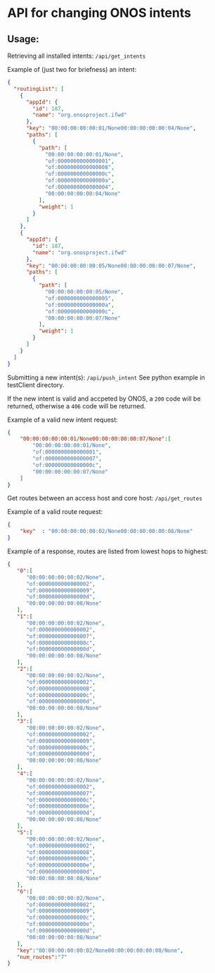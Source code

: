 # API for changing ONOS intents

## Usage:

Retrieving all installed intents: ```/api/get_intents```

Example of (just two for briefness) an intent:
```json
{
  "routingList": [
    {
      "appId": {
        "id": 187,
        "name": "org.onosproject.ifwd"
      },
      "key": "00:00:00:00:00:01/None00:00:00:00:00:04/None",
      "paths": [
        {
          "path": [
            "00:00:00:00:00:01/None",
            "of:0000000000000001",
            "of:0000000000000008",
            "of:000000000000000c",
            "of:000000000000000a",
            "of:0000000000000004",
            "00:00:00:00:00:04/None"
          ],
          "weight": 1
        }
      ]
    },
    {
      "appId": {
        "id": 187,
        "name": "org.onosproject.ifwd"
      },
      "key": "00:00:00:00:00:05/None00:00:00:00:00:07/None",
      "paths": [
        {
          "path": [
            "00:00:00:00:00:05/None",
            "of:0000000000000005",
            "of:000000000000000a",
            "of:000000000000000c",
            "00:00:00:00:00:07/None"
          ],
          "weight": 1
        }
      ]
    }
  ]
}
```


Submitting a new intent(s): ```/api/push_intent```
See python example in testClient directory.

If the new intent is valid and accpeted by ONOS, a ```200``` code will be returned, otherwise a ```406``` code will be returned. 

Example of a valid new intent request:
```json
{
    "00:00:00:00:00:01/None00:00:00:00:00:07/None":[
        "00:00:00:00:00:01/None",
        "of:0000000000000001",
        "of:0000000000000007",
        "of:000000000000000c",
        "00:00:00:00:00:07/None"
    ]
}
```

Get routes between an access host and core host: ```/api/get_routes```

Example of a valid route request:
```json
{
    "key"  : "00:00:00:00:00:02/None00:00:00:00:00:08/None"
}
```

Example of a response, routes are listed from lowest hops to highest:
```json
{
   "0":[
      "00:00:00:00:00:02/None",
      "of:0000000000000002",
      "of:0000000000000009",
      "of:000000000000000d",
      "00:00:00:00:00:08/None"
   ],
   "1":[
      "00:00:00:00:00:02/None",
      "of:0000000000000002",
      "of:0000000000000007",
      "of:000000000000000c",
      "of:000000000000000d",
      "00:00:00:00:00:08/None"
   ],
   "2":[
      "00:00:00:00:00:02/None",
      "of:0000000000000002",
      "of:0000000000000008",
      "of:000000000000000c",
      "of:000000000000000d",
      "00:00:00:00:00:08/None"
   ],
   "3":[
      "00:00:00:00:00:02/None",
      "of:0000000000000002",
      "of:0000000000000009",
      "of:000000000000000c",
      "of:000000000000000d",
      "00:00:00:00:00:08/None"
   ],
   "4":[
      "00:00:00:00:00:02/None",
      "of:0000000000000002",
      "of:0000000000000007",
      "of:000000000000000c",
      "of:000000000000000e",
      "of:000000000000000d",
      "00:00:00:00:00:08/None"
   ],
   "5":[
      "00:00:00:00:00:02/None",
      "of:0000000000000002",
      "of:0000000000000008",
      "of:000000000000000c",
      "of:000000000000000e",
      "of:000000000000000d",
      "00:00:00:00:00:08/None"
   ],
   "6":[
      "00:00:00:00:00:02/None",
      "of:0000000000000002",
      "of:0000000000000009",
      "of:000000000000000c",
      "of:000000000000000e",
      "of:000000000000000d",
      "00:00:00:00:00:08/None"
   ],
   "key":"00:00:00:00:00:02/None00:00:00:00:00:08/None",
   "num_routes":"7"
}
```



